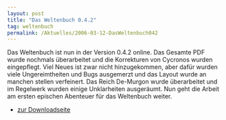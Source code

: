 ```yaml
---
layout: post
title: "Das Weltenbuch 0.4.2"
tag: weltenbuch
permalink: /Aktuelles/2006-03-12-DasWeltenbuch042
---
```


<p>Das Weltenbuch ist nun in der Version 0.4.2 online. Das Gesamte PDF wurde nochmals &uuml;berarbeitet und die Korrekturen von Cycronos wurden eingepflegt. Viel Neues ist zwar nicht hinzugekommen, aber daf&uuml;r wurden viele Ungereimtheiten und Bugs ausgemerzt und das Layout wurde an manchen stellen verfeinert. Das Reich De-Murgon wurde &uuml;berarbeitet und im Regelwerk wurden einige Unklarheiten ausger&auml;umt. Nun geht die Arbeit am ersten epischen Abenteuer f&uuml;r das Weltenbuch weiter.</p>
<ul>
<li><a href="/downloads">zur Downloadseite</a></li>
</ul>

